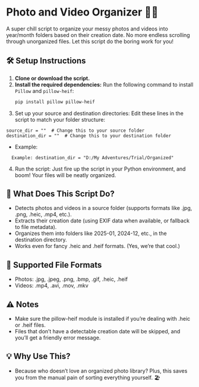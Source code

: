 # Photo and Video Organizer 📂✨

A super chill script to organize your messy photos and videos into year/month folders based on their creation date. No more endless scrolling through unorganized files. Let this script do the boring work for you!

## 🛠️ Setup Instructions

1. **Clone or download the script.**
2. **Install the required dependencies:**
   Run the following command to install `Pillow` and `pillow-heif`:
   ```bash
   pip install pillow pillow-heif
   ```
3. Set up your source and destination directories: Edit these lines in the script to match your folder structure:
  ```
  source_dir = ""  # Change this to your source folder
  destination_dir = ""  # Change this to your destination folder
  ```
- Example: 
  
```
  Example: destination_dir = "D:/My Adventures/Trial/Organized"
```
4. Run the script: Just fire up the script in your Python environment, and boom! Your files will be neatly organized.

## 🧠 What Does This Script Do?

- Detects photos and videos in a source folder (supports formats like .jpg, .png, .heic, .mp4, etc.).
- Extracts their creation date (using EXIF data when available, or fallback to file metadata).
- Organizes them into folders like 2025-01, 2024-12, etc., in the destination directory.
- Works even for fancy .heic and .heif formats. (Yes, we’re that cool.)

## 🚀 Supported File Formats
- Photos: .jpg, .jpeg, .png, .bmp, .gif, .heic, .heif
- Videos: .mp4, .avi, .mov, .mkv

## ⚠️ Notes
- Make sure the pillow-heif module is installed if you’re dealing with .heic or .heif files.
- Files that don’t have a detectable creation date will be skipped, and you’ll get a friendly error message.

## 💡 Why Use This?
- Because who doesn’t love an organized photo library? Plus, this saves you from the manual pain of sorting everything yourself. 🏖️

